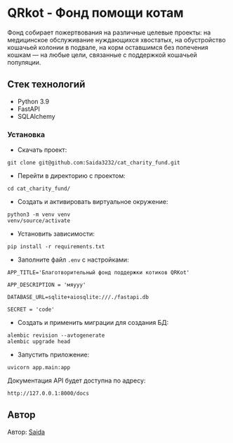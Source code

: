 # QRkot - Фонд помощи котам

Фонд собирает пожертвования на различные целевые проекты: на медицинское обслуживание нуждающихся хвостатых, на обустройство кошачьей колонии в подвале, на корм оставшимся без попечения кошкам — на любые цели, связанные с поддержкой кошачьей популяции.

## Стек технологий
- Python 3.9
- FastAPI
- SQLAlchemy

### Установка
- Скачать проект:
```
git clone git@github.com:Saida3232/cat_charity_fund.git
```
- Перейти в директорию с проектом:
```
cd cat_charity_fund/
```
- Создать и активировать виртуальное окружение:
```
python3 -m venv venv
venv/source/activate
```

- Установить зависимости:
```
pip install -r requirements.txt
```
- Заполните файл `.env` с настройками:
```
APP_TITLE='Благотворительный фонд поддержки котиков QRKot'

APP_DESCRIPTION = 'мяууу'

DATABASE_URL=sqlite+aiosqlite:///./fastapi.db

SECRET = 'code'
```
- Создать и применить миграции для создания БД:
```
alembic revision --avtogenerate
alembic upgrade head
```
- Запустить приложение:
```
uvicorn app.main:app
```
Документация API будет доступна по адресу:
```
http://127.0.0.1:8000/docs
```


## Автор
Автор: [Saida](https://github.com/Saida3232)